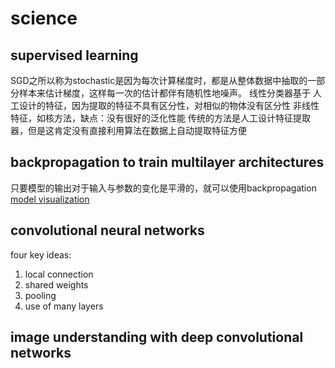 # science

## supervised learning
SGD之所以称为stochastic是因为每次计算梯度时，都是从整体数据中抽取的一部分样本来估计梯度，这样每一次的估计都伴有随机性地噪声。
线性分类器基于
人工设计的特征，因为提取的特征不具有区分性，对相似的物体没有区分性
非线性特征，如核方法，缺点：没有很好的泛化性能
传统的方法是人工设计特征提取器，但是这肯定没有直接利用算法在数据上自动提取特征方便

## backpropagation to train multilayer architectures
只要模型的输出对于输入与参数的变化是平滑的，就可以使用backpropagation
[model visualization](http://colah.github.io/)

## convolutional neural networks
four key ideas:
1. local connection
2. shared weights
3. pooling
4. use of many layers

## image understanding with deep convolutional networks